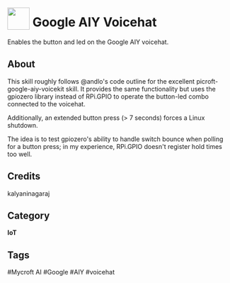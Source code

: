 # <img src="https://raw.githack.com/FortAwesome/Font-Awesome/master/svgs/brands/google.svg" card_color="#222222" width="50" height="50" style="vertical-align:bottom"/> Google AIY Voicehat
Enables the button and led on the Google AIY voicehat.

## About
This skill roughly follows @andlo's code outline for the 
excellent picroft-google-aiy-voicekit skill. It provides
the same functionality but uses the gpiozero library 
instead of RPi.GPIO to operate the button-led combo 
connected to the voicehat.

Additionally, an extended button press 
(> 7 seconds) forces a Linux shutdown.

The idea is to test gpiozero's ability to handle switch 
bounce when polling for a button press; in my experience, RPi.GPIO 
doesn't register hold times too well. 

## Credits
kalyaninagaraj

## Category
**IoT**

## Tags
#Mycroft AI
#Google
#AIY
#voicehat


